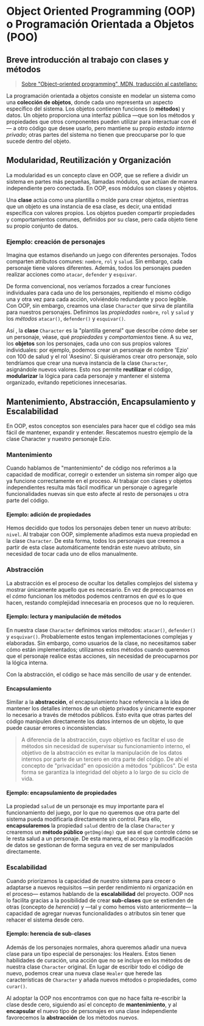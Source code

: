# Object Oriented Programming (OOP) o Programación Orientada a Objetos (POO)

## Breve introducción al trabajo con clases y métodos

> [Sobre "Object-oriented programming", MDN, traducción al castellano:](https://developer.mozilla.org/en-US/docs/Learn_web_development/Extensions/Advanced_JavaScript_objects/Object-oriented_programming)

La programación orientada a objetos consiste en modelar un sistema como una **colección de objetos**, donde cada uno representa un aspecto específico del sistema. Los objetos contienen funciones (o **métodos**) y datos. Un objeto proporciona una interfaz pública —que son los métodos y propiedades que otros componentes pueden utilizar para interactuar con él— a otro código que desee usarlo, pero mantiene su propio _estado interno privado_; otras partes del sistema no tienen que preocuparse por lo que sucede dentro del objeto.

## Modularidad, Reutilización y Organización

La modularidad es un concepto clave en OOP, que se refiere a dividir un sistema en partes más pequeñas, llamadas módulos, que actúan de manera independiente pero conectada. En OOP, esos módulos son clases y objetos.

Una **clase** actúa como una plantilla o molde para crear objetos, mientras que un objeto es una instancia de esa clase, es decir, una entidad específica con valores propios. Los objetos pueden compartir propiedades y comportamientos comunes, definidos por su clase, pero cada objeto tiene su propio conjunto de datos.

### Ejemplo: creación de personajes

Imagina que estamos diseñando un juego con diferentes personajes. Todos comparten atributos comunes: `nombre`, `rol` y `salud`. Sin embargo, cada personaje tiene valores diferentes. Además, todos los personajes pueden realizar acciones como `atacar`, `defender` y `esquivar`.

De forma convencional, nos veríamos forzados a crear funciones individuales para cada uno de los personajes, repitiendo el mismo código una y otra vez para cada acción, volviéndolo redundante y poco legible. Con OOP, sin embargo, creamos una clase `Character` que sirva de plantilla para nuestros personajes. Definimos las _propiedades_ `nombre`, `rol` y `salud` y los _métodos_ `atacar()`, `defender()` y `esquivar()`.

Así , la **clase** `Character` es la "plantilla general" que describe _cómo_ debe ser un personaje, véase, qué _propiedades_ y _comportamientos_ tiene. A su vez, los **objetos** son los personajes, cada uno con sus propios valores individuales: por ejemplo, podemos crear un personaje de nombre 'Ezio' con 100 de salud y el rol 'Asesino'. Si quisiéramos crear otro personaje, solo tendríamos que crear una nueva instancia de la clase `Character`, asignándole nuevos valores. Esto nos permite **reutilizar** el código, **modularizar** la lógica para cada personaje y mantener el sistema organizado, evitando repeticiones innecesarias.

## Mantenimiento, Abstracción, Encapsulamiento y Escalabilidad

En OOP, estos conceptos son esenciales para hacer que el código sea más fácil de mantener, expandir y entender. Rescatemos nuestro ejemplo de la clase Character y nuestro personaje Ezio.

### Mantenimiento

Cuando hablamos de "mantenimiento" de código nos referimos a la capacidad de modificar, corregir o extender un sistema sin romper algo que ya funcione correctamente en el proceso. Al trabajar con clases y objetos independientes resulta más fácil modificar un personaje o agregarle funcionalidades nuevas sin que esto afecte al resto de personajes u otra parte del código.

#### Ejemplo: adición de propiedades

Hemos decidido que todos los personajes deben tener un nuevo atributo: `nivel`. Al trabajar con OOP, simplemente añadimos esta nueva propiedad en la clase `Character`. De esta forma, todos los personajes que creemos a partir de esta clase automáticamente tendrán este nuevo atributo, sin necesidad de tocar cada uno de ellos manualmente.

### Abstracción

La abstracción es el proceso de ocultar los detalles complejos del sistema y mostrar únicamente aquello que es necesario. En vez de preocuparnos en el _cómo_ funcionan los métodos podemos centrarnos en _qué_ es lo que hacen, restando complejidad innecesaria en procesos que no lo requieren.

#### Ejemplo: lectura y manipulación de métodos

En nuestra clase `Character` definimos varios métodos: `atacar()`, `defender()` y `esquivar()`. Probablemente estos tengan implementaciones complejas y elaboradas. Sin embargo, como usuarios de la clase, no necesitamos saber cómo están implementados; utilizamos estos métodos cuando queremos que el personaje realice estas acciones, sin necesidad de preocuparnos por la lógica interna.

Con la abstracción, el código se hace más sencillo de usar y de entender.

#### Encapsulamiento

Similar a la **abstracción**, el encapsulamiento hace referencia a la idea de mantener los detalles internos de un objeto privados y únicamente exponer lo necesario a través de métodos públicos. Esto evita que otras partes del código manipulen directamente los datos internos de un objeto, lo que puede causar errores o inconsistencias.

> A diferencia de la abstracción, cuyo objetivo es faclitar el uso de métodos sin necesidad de supervisar su funcionamiento interno, el objetivo de la abstracción es evitar la manipulación de los datos internos por parte de un tercero en otra parte del código. De ahí el concepto de "privacidad" en oposición a métodos "públicos". De esta forma se garantiza la integridad del objeto a lo largo de su ciclo de vida.

#### Ejemplo: encapsulamiento de propiedades

La propiedad `salud` de un personaje es muy importante para el funcionamiento del juego, por lo que no queremos que otra parte del sistema pueda modificarla directamente sin control. Para ello, **encapsularemos** la propiedad `salud` dentro de la clase `Character` y crearemos un **método público** `getDmg(dmg)` que sea el que controle cómo se le resta salud a un personaje. De esta manera, el acceso y la modificación de datos se gestionan de forma segura en vez de ser manipulados directamente.

### Escalabilidad

Cuando priorizamos la capacidad de nuestro sistema para crecer o adaptarse a nuevos requisitos —sin perder rendimiento ni organización en el proceso— estamos hablando de la **escalabilidad** del proyecto. OOP nos lo facilita gracias a la posibilidad de crear **sub-clases** que se extienden de otras (concepto de _herencia_) y —tal y como hemos visto anteriormente— la capacidad de agregar nuevas funcionalidades o atributos sin tener que rehacer el sistema desde cero.

#### Ejemplo: herencia de sub-clases

Además de los personajes normales, ahora queremos añadir una nueva clase para un tipo especial de personajes: los Healers. Estos tienen habilidades de curación, una acción que no se incluye en los métodos de nuestra clase `Character` original. En lugar de escribir todo el código de nuevo, podemos crear una nueva clase `Healer` que herede las características de `Character` y añada nuevos métodos o propiedades, como `curar()`.

Al adoptar la OOP nos encontramos con que no hace falta re-escribir la clase desde cero, siguiendo así el concepto de **mantenimiento**, y al **encapsular** el nuevo tipo de personajes en una clase independiente favorecemos la **abstracción** de los métodos nuevos.
